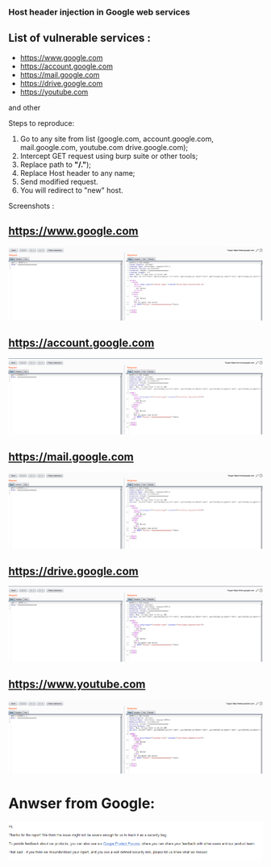 ### Host header injection in Google web services

## List of vulnerable services :

- https://www.google.com
- https://account.google.com
- https://mail.google.com
- https://drive.google.com
- https://youtube.com

and other

Steps to reproduce:
  1. Go to any site from list (google.com, account.google.com, mail.google.com, youtube.com drive.google.com);
  2. Intercept GET request using burp suite or other tools;
  3. Replace path to **"/."**);
  4. Replace Host header to any name;
  5. Send modified request.
  6. You will redirect to "new" host. 

Screenshots :


## https://www.google.com


![](https://github.com/bi7s/Vulnerabilities-in-the-wild/blob/master/Host%20header%20injection%20in%20Google%20web%20services/HHI%20(www.google.com)%20inj.png)

## https://account.google.com


![](https://github.com/bi7s/Vulnerabilities-in-the-wild/blob/master/Host%20header%20injection%20in%20Google%20web%20services/HHI%20(account.google.com)%20inj%20.png)

## https://mail.google.com


![](https://github.com/bi7s/Vulnerabilities-in-the-wild/blob/master/Host%20header%20injection%20in%20Google%20web%20services/HHI%20(mail.google.com)%20inj%20.png)

## https://drive.google.com

![](https://github.com/bi7s/Vulnerabilities-in-the-wild/blob/master/Host%20header%20injection%20in%20Google%20web%20services/HHI%20(drive.google.com)%20inj.png)

## https://www.youtube.com


![](https://github.com/bi7s/Vulnerabilities-in-the-wild/blob/master/Host%20header%20injection%20in%20Google%20web%20services/HHI%20(www.youtube.com)%20inj.png)


# Anwser from Google:

![](https://github.com/bi7s/Vulnerabilities-in-the-wild/blob/master/Host%20header%20injection%20in%20Google%20web%20services/answer.png)
